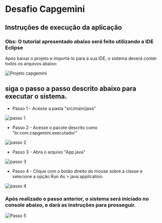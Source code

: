 # Desafio Capgemini

## Instruções de execução da aplicação
###  Obs: O tutorial apresentado abaixo será feito utilizando a IDE Eclipse

 Após baixar o projeto e importá-lo para a sua IDE, o sistema deverá conter todos os arquivos abaixo:
 
![Projeto capgemini](https://user-images.githubusercontent.com/71947546/154861491-310b9845-5ef9-412f-9039-d6ddaebe1b1d.png)

## siga o passo a passo descrito abaixo para executar o sistema.

* Passo 1 - Acesse a pasta "src/main/java"

![passo 1](https://user-images.githubusercontent.com/71947546/154862292-08a40e38-3d6b-4d83-b16f-e4c0661b2c5b.png)

* Passo 2  -  Acesse o pacote descrito como "br.com.capgemini.executador"

![passo 2](https://user-images.githubusercontent.com/71947546/154862372-6f40b80e-197b-4567-ac5e-9becff3f33de.png)

* Passo 3 - Abra o arquivo "App.java"

![passo 3](https://user-images.githubusercontent.com/71947546/154862421-d40d4dc8-202e-481f-9a00-4e880d1e09be.png)

* Passo 4 - Clique com o botão direito do mouse sobre a classe e selecione a opção Run As > java application.

![passo 4](https://user-images.githubusercontent.com/71947546/154862469-08f3cb05-d9ed-4e85-89ea-c88f8518e13c.png)

### Após realizado o passo anterior, o sistema será iniciado no console abaixo, e dará as instruções para prosseguir.

![Passo 5](https://user-images.githubusercontent.com/71947546/154862530-807aa1e1-1767-4abb-9d53-64a746660c6a.png)

